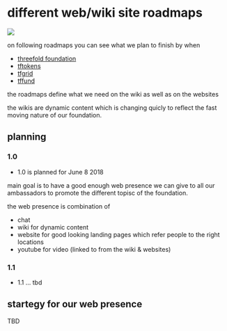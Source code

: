 

# different web/wiki site roadmaps

![](https://images.unsplash.com/photo-1495292040232-745a10cd202c?ixlib=rb-0.3.5&ixid=eyJhcHBfaWQiOjEyMDd9&s=311b389f7632627e26e3f287581d0c0e&auto=format&fit=crop&w=2089&q=80)

on following roadmaps you can see what we plan to finish by when

- [threefold foundation](https://trello.com/invite/b/CfIT7n9B/eb2e9f6ea28a1e46baeba0de5335cfeb/tfroadmapweb)
- [tftokens](https://trello.com/invite/b/6EvzB47K/35455ae291a8e2645b7df22008deaeb6/tftokenroadmapweb)
- [tfgrid](https://trello.com/invite/b/qEqnHMKb/ab0e04a4c5ff7535d9a989f9d723a391/tfgridroadmapweb)
- [tffund](https://trello.com/invite/b/LRPeXGUl/f182413962369ac3cb9add0ebc1bfe3b/tffundroadmapweb)

the roadmaps define what we need on the wiki as well as on the websites

the wikis are dynamic content which is changing quicly to reflect the fast moving nature of our foundation.

## planning

### 1.0

- 1.0 is planned for June 8 2018

main goal is to have a good enough web presence we can give to all our ambassadors to promote the different topisc of the foundation.

the web presence is combination of

- chat
- wiki for dynamic content
- website for good looking landing pages which refer people to the right locations
- youtube for video (linked to from the wiki & websites)

### 1.1

- 1.1 ... tbd

## startegy for our web presence

TBD



